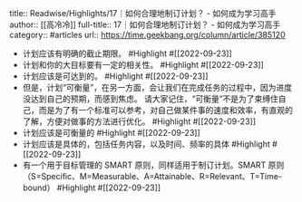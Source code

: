 title:: Readwise/Highlights/17｜如何合理地制订计划？ - 如何成为学习高手
author:: [[高冷冷]]
full-title:: 17｜如何合理地制订计划？ - 如何成为学习高手
category:: #articles
url:: https://time.geekbang.org/column/article/385120

- 计划应该有明确的截止期限。 #Highlight #[[2022-09-23]]
- 计划和你的大目标要有一定的相关性。 #Highlight #[[2022-09-23]]
- 计划应该是可达到的。 #Highlight #[[2022-09-23]]
- 但是，计划“可衡量”，在另一方面，会让我们在完成任务的过程中，因为进度没达到自己的预期，而感到焦虑。
  请大家记住，“可衡量”不是为了束缚住自己，而是为了有一个标准可以参考，对自己做某件事的速度和效率，有直观的了解，方便对做事的方法进行优化。 #Highlight #[[2022-09-23]]
- 计划应该是可衡量的 #Highlight #[[2022-09-23]]
- 计划应该是具体的，包括任务内容，以及时间、频率的具体 #Highlight #[[2022-09-23]]
- 有一个用于目标管理的 SMART 原则，同样适用于制订计划。SMART 原则（S=Specific、M=Measurable、A=Attainable、R=Relevant、T=Time-bound） #Highlight #[[2022-09-23]]
